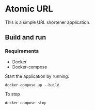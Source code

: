   # Atomic URL

  This is a simple URL shortener application. 


  ## Build and run

  ### Requirements
  - Docker 
  - Docker-compose

Start the application by running:
```
docker-compose up --build
```

To stop

```
docker-compose stop
```

